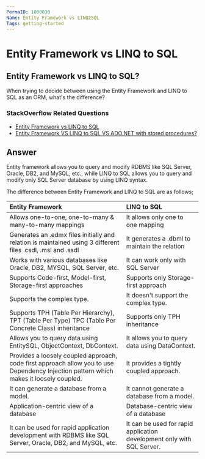 ```yaml
---
PermaID: 1000030
Name: Entity Framework vs LINQ2SQL
Tags: getting-started
---
```


# Entity Framework vs LINQ to SQL

## Entity Framework vs LINQ to SQL? 

When trying to decide between using the Entity Framework and LINQ to SQL as an ORM, what's the difference?

### StackOverflow Related Questions

 - [Entity Framework vs LINQ to SQL](https://stackoverflow.com/questions/8676/entity-framework-vs-linq-to-sql)
 - [Entity Framework VS LINQ to SQL VS ADO.NET with stored procedures?](https://stackoverflow.com/questions/2698151/entity-framework-vs-linq-to-sql-vs-ado-net-with-stored-procedures)

## Answer

Entity framework allows you to query and modify RDBMS like SQL Server, Oracle, DB2, and MySQL, etc., while LINQ to SQL allows you to query and modify only SQL Server database by using LINQ syntax. 

The difference between Entity Framework and LINQ to SQL are as follows;

| Entity Framework                                           | LINQ to SQL                                                    |
|:---------------------------------------------------------- |:---------------------------------------------------------------|
| Allows one-to-one, one-to-many & many-to-many mappings  | It allows only one to one mapping                                 |
| Generates an .edmx files initially and relation is maintained using 3 different files .csdl, .msl and .ssdl  | It generates a .dbml to maintain the relation  |
| Works with various databases like Oracle, DB2, MYSQL, SQL Server, etc. | It can work only with SQL Server                   |
| Supports Code-first, Model-first, Storage-first approaches | Supports only Storage-first approach        
| Supports the complex type.                                 | It doesn't support the complex type.                           |
| Supports TPH (Table Per Hierarchy), TPT (Table Per Type) TPC (Table Per Concrete Class) inheritance | Supports only TPH inheritance
| Allows you to query data using EntitySQL, ObjectContext, DbContext. | It allows you to query data using DataContext.        |
| Provides a loosely coupled approach, code first approach allow you to use Dependency Injection pattern which makes it loosely coupled. | It provides a tightly coupled approach. |
| It can generate a database from a model.                       | It cannot generate a database from a model.                        |
| Application-centric view of a database                     | Database-centric view of a database                            |
| It can be used for rapid application development with RDBMS like SQL Server, Oracle, DB2, and MySQL, etc. | It can be used for rapid application development only with SQL Server. |